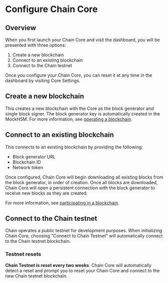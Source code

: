 # Configure Chain Core

## Overview
When you first launch your Chain Core and visit the dashboard, you will be presented with three options:

1. Create a new blockchain
2. Connect to an existing blockchain
3. Connect to the Chain testnet

Once you configure your Chain Core, you can reset it at any time in the dashboard by visiting Core Settings.

## Create a new blockchain
This creates a new blockchain with the Core as the block generator and single block signer. The block generator key is automatically created in the MockHSM. For more information, see [operating a blockchain](../learn-more/blockchain-operators.md).

## Connect to an existing blockchain
This connects to an existing blockchain by providing the following:
* Block generator URL
* Blockchain ID
* Network token

Once configured, Chain Core will begin downloading all existing blocks from the block generator, in order of creation. Once all blocks are downloaded, Chain Core will open a persistent connection with the block generator to receive new blocks as they are created.

For more information, see [participating in a blockchain](../learn-more/blockchain-participants.md).

## Connect to the Chain testnet
Chain operates a public testnet for development purposes. When initializing Chain Core, choosing "Connect to Chain Testnet" will automatically connect to the Chain testnet blockchain.

### Testnet resets
**Chain Testnet is reset every two weeks**. Chain Core will automatically detect a reset and prompt you to reset your Chain Core and connect to the new Chain testnet blockchain.
